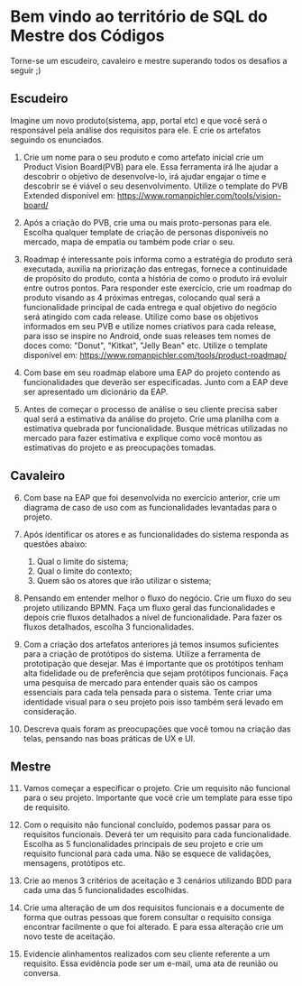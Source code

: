 # Bem vindo ao território de SQL do Mestre dos Códigos

Torne-se um escudeiro, cavaleiro e mestre superando todos os desafios a seguir ;)

## Escudeiro

Imagine um novo produto(sistema, app, portal etc) e que você será o responsável pela análise dos requisitos para ele. E crie os artefatos seguindo os enunciados.

1) Crie um nome para o seu produto e como artefato inicial crie um Product Vision Board(PVB) para ele. Essa ferramenta irá lhe ajudar a descobrir o objetivo de desenvolve-lo, irá ajudar engajar o time e descobrir se é viável o seu desenvolvimento. Utilize o template do PVB Extended disponível em: <https://www.romanpichler.com/tools/vision-board/>

2) Após a criação do PVB, crie uma ou mais proto-personas para ele. Escolha qualquer template de criação de personas disponí­veis no mercado, mapa de empatia ou também pode criar o seu.

3) Roadmap é interessante pois informa como a estratégia do produto será executada, auxilia na priorização das entregas, fornece a continuidade de propósito do produto, conta a história de como o produto irá evoluir entre outros pontos. Para responder este exercício, crie um roadmap do produto visando as 4 próximas entregas, colocando qual será a funcionalidade principal de cada entrega e qual objetivo do negócio será atingido com cada release. Utilize como base os objetivos informados em seu PVB e utilize nomes criativos para cada release, para isso se inspire no Android, onde suas releases tem nomes de doces como: "Donut", "Kitkat", "Jelly Bean" etc. Utilize o template disponí­vel em: <https://www.romanpichler.com/tools/product-roadmap/>

4) Com base em seu roadmap elabore uma EAP do projeto contendo as funcionalidades que deverão ser especificadas. Junto com a EAP deve ser apresentado um dicionário da EAP.

5) Antes de começar o processo de análise o seu cliente precisa saber qual será a estimativa da análise do projeto. Crie uma planilha com a estimativa quebrada por funcionalidade. Busque métricas utilizadas no mercado para fazer estimativa e explique como você montou as estimativas do projeto e as preocupações tomadas.

## Cavaleiro

6) Com base na EAP que foi desenvolvida no exercício anterior, crie um diagrama de caso de uso com as funcionalidades levantadas para o projeto.

7) Após identificar os atores e as funcionalidades do sistema responda as questões abaixo:
    1. Qual o limite do sistema;
    2. Qual o limite do contexto;
    3. Quem são os atores que irão utilizar o sistema;

8) Pensando em entender melhor o fluxo do negócio. Crie um fluxo do seu projeto utilizando BPMN. Faça um fluxo geral das funcionalidades e depois crie fluxos detalhados a nível de funcionalidade. Para fazer os fluxos detalhados, escolha 3 funcionalidades.

9) Com a criação dos artefatos anteriores já temos insumos suficientes para a criação de protótipos do sistema. Utilize a ferramenta de prototipação que desejar. Mas é importante que os protótipos tenham alta fidelidade ou de preferência que sejam protótipos funcionais. Faça uma pesquisa de mercado para entender quais são os campos essenciais para cada tela pensada para o sistema. Tente criar uma identidade visual para o seu projeto pois isso também será levado em consideração.

10) Descreva quais foram as preocupações que você tomou na criação das telas, pensando nas boas práticas de UX e UI.

## Mestre

11) Vamos começar a especificar o projeto. Crie um requisito não funcional para o seu projeto. Importante que vocé crie um template para esse tipo de requisito.

12) Com o requisito não funcional concluído, podemos passar para os requisitos funcionais. Deverá ter um requisito para cada funcionalidade. Escolha as 5 funcionalidades principais de seu projeto e crie um requisito funcional para cada uma. Não se esquece de validações, mensagens, protótipos etc.

13) Crie ao menos 3 critérios de aceitação e 3 cenários utilizando BDD para cada uma das 5 funcionalidades escolhidas.

14) Crie uma alteração de um dos requisitos funcionais e a documente de forma que outras pessoas que forem consultar o requisito consiga encontrar facilmente o que foi alterado. E para essa alteração crie um novo teste de aceitação.

15) Evidencie alinhamentos realizados com seu cliente referente a um requisito. Essa evidência pode ser um e-mail, uma ata de reunião ou conversa.
